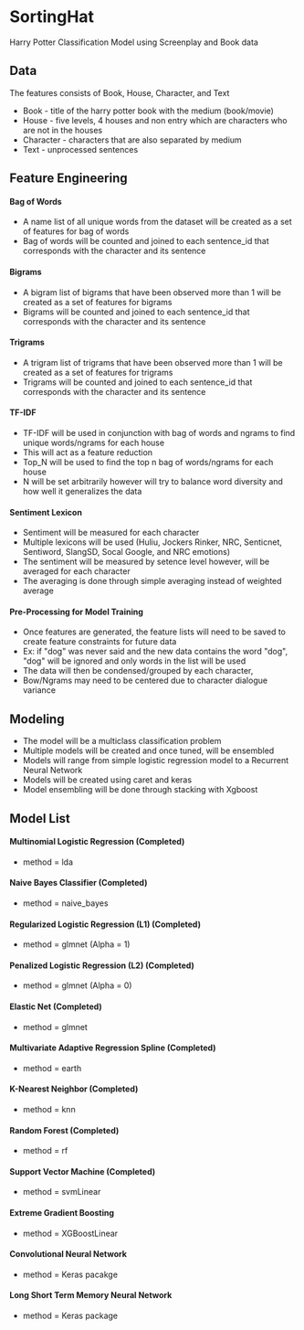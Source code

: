 # SortingHat 
Harry Potter Classification Model using Screenplay and Book data

## Data
The features consists of Book, House, Character, and Text
* Book - title of the harry potter book with the medium (book/movie)
*	House - five levels, 4 houses and non entry which are characters who are not in the houses
*	Character - characters that are also separated by medium
* Text - unprocessed sentences

## Feature Engineering 

#### Bag of Words 
*	A name list of all unique words from the dataset will be created as a set of features for bag of words
*	Bag of words will be counted and joined to each  sentence_id that corresponds with the character and its sentence

#### Bigrams
*	A bigram list of bigrams that have been observed more than 1 will be created as a set of features for bigrams
*	Bigrams will be counted and joined to each sentence_id that corresponds with the character and its sentence 

#### Trigrams
*	A trigram list of trigrams that have been observed more than 1 will be created as a set of features for trigrams
*	Trigrams will be counted and joined to each sentence_id that corresponds with the character and its sentence 

#### TF-IDF 
*	TF-IDF will be used in conjunction with bag of words and ngrams to find unique words/ngrams for each house 
*	This will act as a feature reduction
* Top_N will be used to find the top n bag of words/ngrams for each house 
* N will be set arbitrarily however will try to balance word diversity and how well it generalizes the data 

#### Sentiment Lexicon
* Sentiment will be measured for each character 
* Multiple lexicons will be used (Huliu, Jockers Rinker, NRC, Senticnet, Sentiword, SlangSD, Socal Google, and NRC emotions)
* The sentiment will be measured by setence level however, will be averaged for each character
* The averaging is done through simple averaging instead of weighted average

#### Pre-Processing for Model Training 
*	Once features are generated, the feature lists will need to be saved to create feature constraints for future data
*	Ex: if "dog" was never said and the new data contains the word "dog", "dog" will be ignored and only words in the list will be used 
*	The data will then be condensed/grouped by each character,
* Bow/Ngrams may need to be centered due to character dialogue variance

## Modeling
*	The model will be a multiclass classification problem 
*	Multiple models will be created and once tuned, will be ensembled 
*	Models will range from simple logistic regression model to a Recurrent Neural Network
*	Models will be created using caret and keras
* Model ensembling will be done through stacking with Xgboost

## Model List
#### Multinomial Logistic Regression (Completed)
* method = lda

#### Naive Bayes Classifier (Completed)
* method = naive_bayes

#### Regularized Logistic Regression (L1) (Completed)
* method = glmnet (Alpha = 1)

#### Penalized Logistic Regression (L2) (Completed)
* method = glmnet (Alpha = 0)

#### Elastic Net (Completed)
* method = glmnet

#### Multivariate Adaptive Regression Spline (Completed)
* method = earth

#### K-Nearest Neighbor (Completed)
* method = knn

#### Random Forest (Completed)
* method = rf

#### Support Vector Machine (Completed)
* method = svmLinear

#### Extreme Gradient Boosting
* method = XGBoostLinear

#### Convolutional Neural Network
* method = Keras pacakge 

#### Long Short Term Memory Neural Network
* method = Keras package
